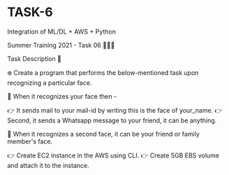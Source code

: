 # TASK-6
Integration of ML/DL + AWS + Python

Summer Training 2021 - Task 06 👨🏻‍💻

Task Description 📄

❄️ Create a program that performs the below-mentioned task upon recognizing a particular face. 

📌 When it recognizes your face then - 

👉 It sends mail to your mail-id by writing this is the face of your_name. 
👉 Second, it sends a Whatsapp message to your friend, it can be anything. 


📌 When it recognizes a second face, it can be your friend or family member's face.

👉 Create EC2 instance in the AWS using CLI. 
👉 Create 5GB EBS volume and attach it to the instance. 
